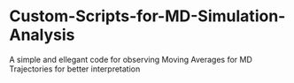 # Custom-Scripts-for-MD-Simulation-Analysis
A simple and ellegant code for observing Moving Averages for MD Trajectories for better interpretation
